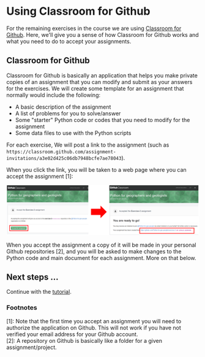 # Using Classroom for Github
For the remaining exercises in the course we are using [Classroom for Github](https://github.com/education/classroom). 
Here, we'll give you a sense of how Classroom for Github works and what you need to do to accept your assignments.

## Classroom for Github
Classroom for Github is basically an application that helps you make private copies of an assignment that you can modify and 
submit as your answers for the exercises. We will create some template for an assignment that normally would include the following:

- A basic description of the assignment
- A list of problems for you to solve/answer
- Some "starter" Python code or codes that you need to modify for the assignment
- Some data files to use with the Python scripts

For each exercise, We will post a link to the assignment (such as `https://classroom.github.com/assignment-invitations/a3e02d425c06db7948bcfe7ae78043`). 

When you click the link, you will be taken to a web page where you can accept the assignment [1]:

![Accept GitHub classroom invitation](img/2_Accept_classroom_invitation.PNG)
 
When you accept the assignment a copy of it will be made in your personal Github repositories [2], and you will be asked to make changes to the Python code and main document for each assignment. More on that below.

## Next steps ...

Continue with the [tutorial](working-on-assignment.md).

### Footnotes
[1]: Note that the first time you accept an assignment you will need to authorize the application on Github. This will not work if you have not verified your email address for your Github account.<br/>
[2]: A repository on Github is basically like a folder for a given assignment/project.

